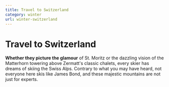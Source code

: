 ```yaml
---
title: Travel to Switzerland
category: winter
url: winter-switzerland
---
```


# Travel to Switzerland

**Whether they picture the glamour** of St. Moritz or the dazzling vision of the 
Matterhorn towering above Zermatt's classic chalets, every skier has dreams of skiing 
the Swiss Alps. Contrary to what you may have heard, not everyone here skis like 
James Bond, and these majestic mountains are not just for experts.